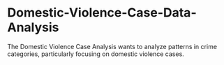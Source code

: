 # Domestic-Violence-Case-Data-Analysis
The Domestic Violence Case Analysis wants to analyze patterns in crime categories, particularly focusing on domestic violence cases.
